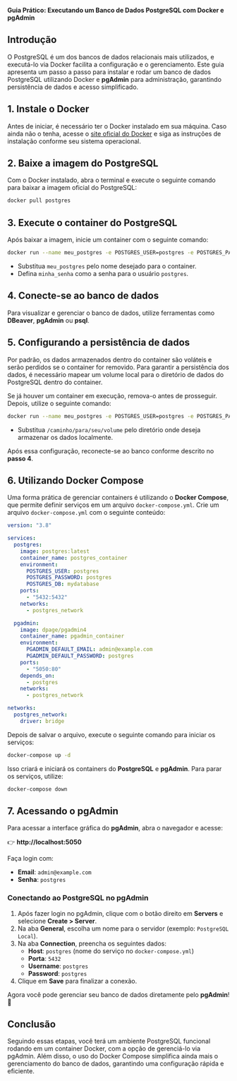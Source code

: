 **Guia Prático: Executando um Banco de Dados PostgreSQL com Docker e pgAdmin**

## Introdução
O PostgreSQL é um dos bancos de dados relacionais mais utilizados, e executá-lo via Docker facilita a configuração e o gerenciamento. Este guia apresenta um passo a passo para instalar e rodar um banco de dados PostgreSQL utilizando Docker e **pgAdmin** para administração, garantindo persistência de dados e acesso simplificado.

## 1. Instale o Docker
Antes de iniciar, é necessário ter o Docker instalado em sua máquina. Caso ainda não o tenha, acesse o [site oficial do Docker](https://www.docker.com/) e siga as instruções de instalação conforme seu sistema operacional.

## 2. Baixe a imagem do PostgreSQL
Com o Docker instalado, abra o terminal e execute o seguinte comando para baixar a imagem oficial do PostgreSQL:

```bash
docker pull postgres
```

## 3. Execute o container do PostgreSQL
Após baixar a imagem, inicie um container com o seguinte comando:

```bash
docker run --name meu_postgres -e POSTGRES_USER=postgres -e POSTGRES_PASSWORD=minha_senha -d postgres
```

- Substitua `meu_postgres` pelo nome desejado para o container.
- Defina `minha_senha` como a senha para o usuário `postgres`.

## 4. Conecte-se ao banco de dados
Para visualizar e gerenciar o banco de dados, utilize ferramentas como **DBeaver**, **pgAdmin** ou **psql**.

## 5. Configurando a persistência de dados
Por padrão, os dados armazenados dentro do container são voláteis e serão perdidos se o container for removido. Para garantir a persistência dos dados, é necessário mapear um volume local para o diretório de dados do PostgreSQL dentro do container.

Se já houver um container em execução, remova-o antes de prosseguir. Depois, utilize o seguinte comando:

```bash
docker run --name meu_postgres -e POSTGRES_USER=postgres -e POSTGRES_PASSWORD=minha_senha -v /caminho/para/seu/volume:/var/lib/postgresql/data -d postgres
```

- Substitua `/caminho/para/seu/volume` pelo diretório onde deseja armazenar os dados localmente.

Após essa configuração, reconecte-se ao banco conforme descrito no **passo 4**.

## 6. Utilizando Docker Compose
Uma forma prática de gerenciar containers é utilizando o **Docker Compose**, que permite definir serviços em um arquivo `docker-compose.yml`. Crie um arquivo `docker-compose.yml` com o seguinte conteúdo:

```yaml
version: "3.8"

services:
  postgres:
    image: postgres:latest
    container_name: postgres_container
    environment:
      POSTGRES_USER: postgres
      POSTGRES_PASSWORD: postgres
      POSTGRES_DB: mydatabase
    ports:
      - "5432:5432"
    networks:
      - postgres_network

  pgadmin:
    image: dpage/pgadmin4
    container_name: pgadmin_container
    environment:
      PGADMIN_DEFAULT_EMAIL: admin@example.com
      PGADMIN_DEFAULT_PASSWORD: postgres
    ports:
      - "5050:80"
    depends_on:
      - postgres
    networks:
      - postgres_network

networks:
  postgres_network:
    driver: bridge
```

Depois de salvar o arquivo, execute o seguinte comando para iniciar os serviços:

```bash
docker-compose up -d
```

Isso criará e iniciará os containers do **PostgreSQL** e **pgAdmin**. Para parar os serviços, utilize:

```bash
docker-compose down
```

## 7. Acessando o pgAdmin
Para acessar a interface gráfica do **pgAdmin**, abra o navegador e acesse:

👉 **http://localhost:5050**

Faça login com:
- **Email**: `admin@example.com`
- **Senha**: `postgres`

### Conectando ao PostgreSQL no pgAdmin
1. Após fazer login no pgAdmin, clique com o botão direito em **Servers** e selecione **Create > Server**.
2. Na aba **General**, escolha um nome para o servidor (exemplo: `PostgreSQL Local`).
3. Na aba **Connection**, preencha os seguintes dados:
   - **Host**: `postgres` (nome do serviço no `docker-compose.yml`)
   - **Porta**: `5432`
   - **Username**: `postgres`
   - **Password**: `postgres`
4. Clique em **Save** para finalizar a conexão.

Agora você pode gerenciar seu banco de dados diretamente pelo **pgAdmin**! 🎉

## Conclusão
Seguindo essas etapas, você terá um ambiente PostgreSQL funcional rodando em um container Docker, com a opção de gerenciá-lo via pgAdmin. Além disso, o uso do Docker Compose simplifica ainda mais o gerenciamento do banco de dados, garantindo uma configuração rápida e eficiente.

